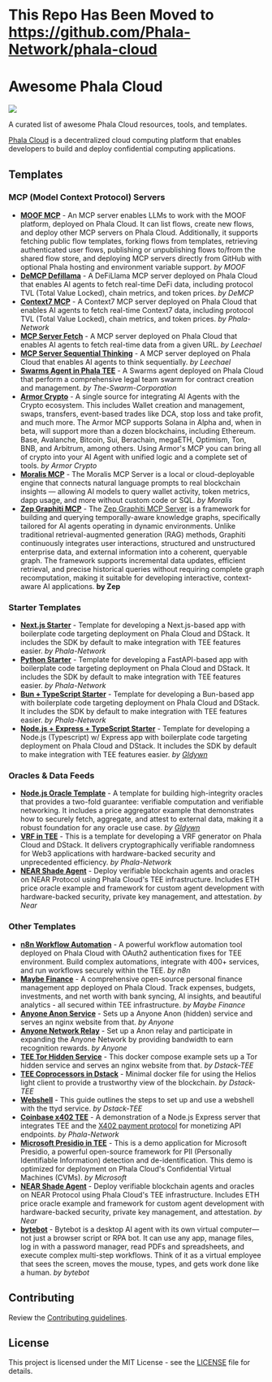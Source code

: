 # This Repo Has Been Moved to https://github.com/Phala-Network/phala-cloud

# Awesome Phala Cloud

[![](https://cloud.phala.network/deploy-button.svg)](https://cloud.phala.network/templates)

A curated list of awesome Phala Cloud resources, tools, and templates.

[Phala Cloud](https://cloud.phala.network) is a decentralized cloud computing platform that enables developers to build and deploy confidential computing applications.

## Templates

### MCP (Model Context Protocol) Servers

- [**MOOF MCP**](https://github.com/moofdotfun/MOOF-MCP) - An MCP server enables LLMs to work with the MOOF platform, deployed on Phala Cloud. It can list flows, create new flows, and deploy other MCP servers on Phala Cloud. Additionally, it supports fetching public flow templates, forking flows from templates, retrieving authenticated user flows, publishing or unpublishing flows to/from the shared flow store, and deploying MCP servers directly from GitHub with optional Phala hosting and environment variable support. *by MOOF*
- [**DeMCP Defillama**](https://github.com/Phala-Network/awesome-phala-cloud/tree/main/prebuilt/demap-defilama) - A DeFiLlama MCP server deployed on Phala Cloud that enables AI agents to fetch real-time DeFi data, including protocol TVL (Total Value Locked), chain metrics, and token prices. *by DeMCP*
- [**Context7 MCP**](https://github.com/Phala-Network/awesome-phala-cloud/tree/main/prebuilt/context7-mcp) - A Context7 MCP server deployed on Phala Cloud that enables AI agents to fetch real-time Context7 data, including protocol TVL (Total Value Locked), chain metrics, and token prices. *by Phala-Network*
- [**MCP Server Fetch**](https://github.com/Phala-Network/mcp-servers/tree/main/src/fetch) - A MCP server deployed on Phala Cloud that enables AI agents to fetch real-time data from a given URL. *by Leechael*
- [**MCP Server Sequential Thinking**](https://github.com/Phala-Network/mcp-servers/tree/main/src/sequentialthinking) - A MCP server deployed on Phala Cloud that enables AI agents to think sequentially. *by Leechael*
- [**Swarms Agent in Phala TEE**](https://github.com/The-Swarm-Corporation/Phala-Deployment-Template) - A Swarms agent deployed on Phala Cloud that perform a comprehensive legal team swarm for contract creation and management. *by The-Swarm-Corporation*
- [**Armor Crypto**](https://github.com/HashWarlock/armor-crypto-mcp/tree/phala-mcp) - A single source for integrating AI Agents with the Crypto ecosystem. This includes Wallet creation and management, swaps, transfers, event-based trades like DCA, stop loss and take profit, and much more. The Armor MCP supports Solana in Alpha and, when in beta, will support more than a dozen blockchains, including Ethereum. Base, Avalanche, Bitcoin, Sui, Berachain, megaETH, Optimism, Ton, BNB, and Arbitrum, among others. Using Armor's MCP you can bring all of crypto into your AI Agent with unified logic and a complete set of tools. *by Armor Crypto*
- [**Moralis MCP**](https://github.com/HashWarlock/moralis-mcp-server) - The Moralis MCP Server is a local or cloud-deployable engine that connects natural language prompts to real blockchain insights — allowing AI models to query wallet activity, token metrics, dapp usage, and more without custom code or SQL. *by Moralis*
- [**Zep Graphiti MCP**](https://github.com/HashWarlock/graphiti/tree/main/mcp_server) - The [Zep Graphiti MCP Server](https://www.getzep.com/product/knowledge-graph-mcp/) is a framework for building and querying temporally-aware knowledge graphs, specifically tailored for AI agents operating in dynamic environments. Unlike traditional retrieval-augmented generation (RAG) methods, Graphiti continuously integrates user interactions, structured and unstructured enterprise data, and external information into a coherent, queryable graph. The framework supports incremental data updates, efficient retrieval, and precise historical queries without requiring complete graph recomputation, making it suitable for developing interactive, context-aware AI applications. **by Zep**

### Starter Templates

- [**Next.js Starter**](https://github.com/Phala-Network/phala-cloud-nextjs-starter) - Template for developing a Next.js-based app with boilerplate code targeting deployment on Phala Cloud and DStack. It includes the SDK by default to make integration with TEE features easier. *by Phala-Network*
- [**Python Starter**](https://github.com/Phala-Network/phala-cloud-python-starter) - Template for developing a FastAPI-based app with boilerplate code targeting deployment on Phala Cloud and DStack. It includes the SDK by default to make integration with TEE features easier. *by Phala-Network*
- [**Bun + TypeScript Starter**](https://github.com/Phala-Network/phala-cloud-bun-starter) - Template for developing a Bun-based app with boilerplate code targeting deployment on Phala Cloud and DStack. It includes the SDK by default to make integration with TEE features easier. *by Phala-Network*
- [**Node.js + Express + TypeScript Starter**](https://github.com/Gldywn/phala-cloud-node-starter) - Template for developing a Node.js (Typescript) w/ Express app with boilerplate code targeting deployment on Phala Cloud and DStack. It includes the SDK by default to make integration with TEE features easier. *by [Gldywn](https://github.com/Gldywn)*

### Oracles & Data Feeds

- [**Node.js Oracle Template**](https://github.com/Gldywn/phala-cloud-oracle-template) - A template for building high-integrity oracles that provides a two-fold guarantee: verifiable computation and verifiable networking. It includes a price aggregator example that demonstrates how to securely fetch, aggregate, and attest to external data, making it a robust foundation for any oracle use case. *by [Gldywn](https://github.com/Gldywn)*
- [**VRF in TEE**](https://github.com/Phala-Network/phala-cloud-vrf-template) - This is a template for developing a VRF generator on Phala Cloud and DStack. It delivers cryptographically verifiable randomness for Web3 applications with hardware-backed security and unprecedented efficiency. *by Phala-Network*
- [**NEAR Shade Agent**](https://github.com/HashWarlock/shade-agent-template/tree/phala-cloud) - Deploy verifiable blockchain agents and oracles on NEAR Protocol using Phala Cloud's TEE infrastructure. Includes ETH price oracle example and framework for custom agent development with hardware-backed security, private key management, and attestation. *by Near*

### Other Templates

- [**n8n Workflow Automation**](https://github.com/Phala-Network/awesome-phala-cloud/tree/main/templates/n8n) - A powerful workflow automation tool deployed on Phala Cloud with OAuth2 authentication fixes for TEE environment. Build complex automations, integrate with 400+ services, and run workflows securely within the TEE. *by n8n*
- [**Maybe Finance**](https://github.com/Phala-Network/awesome-phala-cloud/tree/main/templates/maybe-ai) - A comprehensive open-source personal finance management app deployed on Phala Cloud. Track expenses, budgets, investments, and net worth with bank syncing, AI insights, and beautiful analytics - all secured within TEE infrastructure. *by Maybe Finance*
- [**Anyone Anon Service**](https://github.com/rA3ka/dstack-examples/tree/main/anyone-anon-service) - Sets up a Anyone Anon (hidden) service and serves an nginx website from that. *by Anyone*
- [**Anyone Network Relay**](https://github.com/rA3ka/anon-relay-docker/tree/main) - Set up a Anon relay and participate in expanding the Anyone Network by providing bandwidth to earn recognition rewards. *by Anyone*
- [**TEE Tor Hidden Service**](https://github.com/Dstack-TEE/dstack-examples/tree/main/tor-hidden-service) - This docker compose example sets up a Tor hidden service and serves an nginx website from that. *by Dstack-TEE*
- [**TEE Coprocessors in Dstack**](https://github.com/Dstack-TEE/dstack-examples/tree/main/lightclient) - Minimal docker file for using the Helios light client to provide a trustworthy view of the blockchain. *by Dstack-TEE*
- [**Webshell**](https://github.com/Dstack-TEE/dstack-examples/tree/main/webshell) - This guide outlines the steps to set up and use a webshell with the ttyd service. *by Dstack-TEE*
- [**Coinbase x402 TEE**](https://github.com/HashWarlock/402-api-test/tree/phala-cloud) - A demonstration of a Node.js Express server that integrates TEE and the [X402 payment protocol](https://www.x402.org/) for monetizing API endpoints. *by Phala-Network*
- [**Microsoft Presidio in TEE**](https://github.com/HashWarlock/presidio/tree/phala-cloud/docs/samples/python/streamlit) - This is a demo application for Microsoft Presidio, a powerful open-source framework for PII (Personally Identifiable Information) detection and de-identification. This demo is optimized for deployment on Phala Cloud's Confidential Virtual Machines (CVMs). *by Microsoft*
- [**NEAR Shade Agent**](https://github.com/HashWarlock/shade-agent-template/tree/phala-cloud) - Deploy verifiable blockchain agents and oracles on NEAR Protocol using Phala Cloud's TEE infrastructure. Includes ETH price oracle example and framework for custom agent development with hardware-backed security, private key management, and attestation. *by Near*
- [**bytebot**](https://github.com/bytebot-ai/bytebot) - Bytebot is a desktop AI agent with its own virtual computer—not just a browser script or RPA bot. It can use any app, manage files, log in with a password manager, read PDFs and spreadsheets, and execute complex multi-step workflows. Think of it as a virtual employee that sees the screen, moves the mouse, types, and gets work done like a human. *by bytebot*

## Contributing

Review the [Contributing guidelines](CONTRIBUTING.md).

## License

This project is licensed under the MIT License - see the [LICENSE](LICENSE) file for details.
